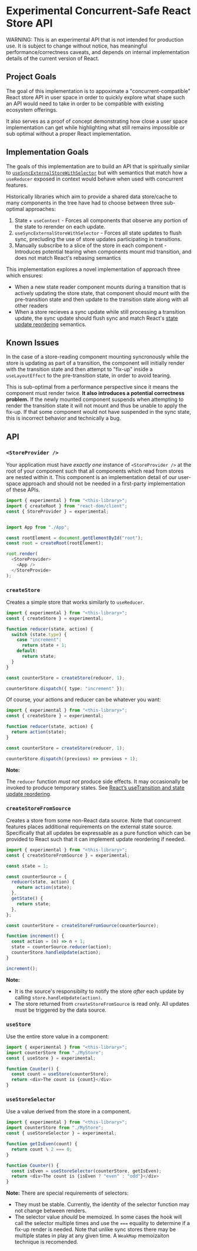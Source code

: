 # Experimental Concurrent-Safe React Store API

WARNING: This is an experimental API that is not intended for production use. It is subject to change without notice, has meaningful performance/correctness caveats, and depends on internal implementation details of the current version of React.

## Project Goals

The goal of this implementation is to appoximate a "concurrent-compatible" React store API in user space in order to quickly explore what shape such an API would need to take in order to be compatible with existing ecosystem offerings.

It also serves as a proof of concept demonstrating how close a user space implementation can get while highlighting what still remains impossible or sub optimal without a proper React implementation.

## Implementation Goals

The goals of this implementation are to build an API that is spiritually similar to [`useSyncExternalStoreWithSelector`](https://github.com/facebook/react/blob/903366b8b1ee4206020492c6e8140645c0cb563e/packages/use-sync-external-store/src/useSyncExternalStoreWithSelector.js#L19) but with semantics that match how a `useReducer` exposed in context would behave when used with concurrent features.

Historically libraries which aim to provide a shared data store/cache to many components in the tree have had to choose between three sub-optimal approaches:

1. State + `useContext` - Forces all components that observe any portion of the state to rerender on each update.
2. `useSyncExternalStoreWithSelector` - Forces all state updates to flush sync, precluding the use of store updates participating in transitions.
3. Manually subscribe to a slice of the store in each component - Introduces potential tearing when components mount mid transition, and does not match React's rebasing semantics

This implementation explores a novel implementation of approach three which ensures:

- When a new state reader component mounts during a transition that is actively updating the store state, that component should mount with the pre-transition state and then update to the transition state along with all other readers
- When a store recieves a sync update while still processing a transition update, the sync update should flush sync and match React's [state update reordering](https://jordaneldredge.com/notes/react-rebasing/) semantics.

## Known Issues

In the case of a store-reading component mounting syncronously while the store is updating as part of a transition, the component will initially render with the transition state and then attempt to "fix-up" inside a `useLayoutEffect` to the pre-transition state, in order to avoid tearing.

This is sub-optimal from a performance perspective since it means the component must render twice. **It also introduces a potential correctness problem.** If the newly mounted component suspends when attempting to render the transition state it will not mount and thus be unable to apply the fix-up. If that some component would not have suspended in the sync state, this is incorrect behavior and technically a bug.

## API

### `<StoreProvider />`

Your application must have _exactly one_ instance of `<StoreProvider />` at the root of your component such that all components which read from stores are nested within it. This component is an implementation detail of our user-space approach and should not be needed in a first-party implementation of these APIs.

```ts
import { experimental } from "<this-library>";
import { createRoot } from "react-dom/client";
const { StoreProvider } = experimental;


import App from "./App";

const rootElement = document.getElementById("root");
const root = createRoot(rootElement);

root.render(
  <StoreProvider>
    <App />
  </StoreProvide>
);
```

### `createStore`

Creates a simple store that works similarly to `useReducer`.

```ts
import { experimental } from "<this-library>";
const { createStore } = experimental;

function reducer(state, action) {
  switch (state.type) {
    case "increment":
      return state + 1;
    default:
      return state;
  }
}

const counterStore = createStore(reducer, 1);

counterStore.dispatch({ type: "increment" });
```

Of course, your actions and reducer can be whatever you want:

```ts
import { experimental } from "<this-library>";
const { createStore } = experimental;

function reducer(state, action) {
  return action(state);
}

const counterStore = createStore(reducer, 1);

counterStore.dispatch((previous) => previous + 1);
```

**Note:**

The `reducer` function _must not_ produce side effects. It may occasionally be invoked to produce temporary states. See [React’s useTransition and state update reordering](https://jordaneldredge.com/notes/react-rebasing/).

### `createStoreFromSource`

Creates a store from some non-React data source. Note that concurrent features places additional requirements on the external state source. Specifically that all updates be expressable as a pure function which can be provided to React such that it can implement update reordering if needed.

```ts
import { experimental } from "<this-library>";
const { createStoreFromSource } = experimental;

const state = 1;

const counterSource = {
  reducer(state, action) {
    return action(state);
  },
  getState() {
    return state;
  },
};

const counterStore = createStoreFromSource(counterSource);

function increment() {
  const action = (n) => n + 1;
  state = counterSource.reducer(action);
  counterStore.handleUpdate(action);
}

increment();
```

**Note:**

- It is the source's responsibilty to notify the store _after_ each update by calling `store.handleUpdate(action)`.
- The store returned from `createStoreFromSource` is read only. All updates must be triggered by the data source.

### `useStore`

Use the entire store value in a component:

```ts
import { experimental } from "<this-library>";
import counterStore from "./MyStore";
const { useStore } = experimental;

function Counter() {
  const count = useStore(counterStore);
  return <div>The count is {count}</div>
}
```

### `useStoreSelector`

Use a value derived from the store in a component.

```ts
import { experimental } from "<this-library>";
import counterStore from "./MyStore";
const { useStoreSelector } = experimental;

function getIsEven(count) {
  return count % 2 === 0;
}

function Counter() {
  const isEven = useStoreSelector(counterStore, getIsEven);
  return <div>The count is {isEven ? "even" : "odd"}</div>
}
```

**Note:** There are special requirements of selectors:

- They must be stable. Currently, the identity of the selector function may not change between renders.
- The selector value _should_ be memoized. In some cases the hook will call the selector multiple times and use the `===` equality to determine if a fix-up render is needed. Note that unlike sync stores there may be multiple states in play at any given time. A `WeakMap` memoizaiton technique is recomended.
